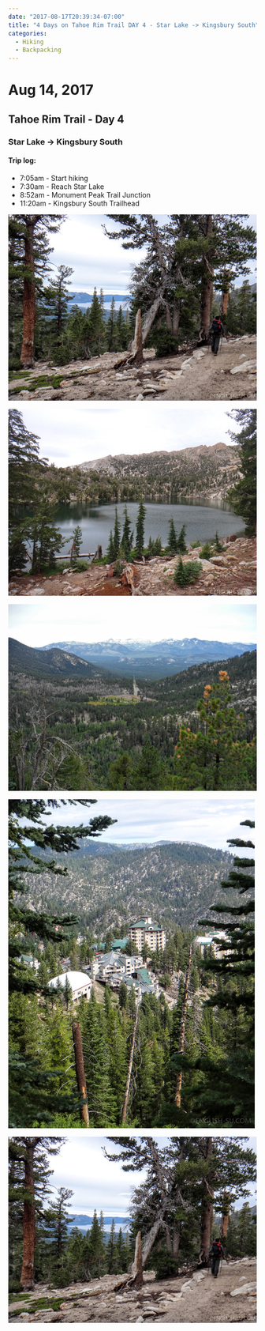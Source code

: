 ```yaml
---
date: "2017-08-17T20:39:34-07:00"
title: "4 Days on Tahoe Rim Trail DAY 4 - Star Lake -> Kingsbury South"
categories:
  - Hiking
  - Backpacking
---
```

# Aug 14, 2017
## Tahoe Rim Trail - Day 4
### Star Lake -> Kingsbury South

#### Trip log:

* 7:05am - Start hiking
* 7:30am - Reach Star Lake
* 8:52am - Monument Peak Trail Junction
* 11:20am - Kingsbury South Trailhead

![4 Days on Tahoe Rim Trail DAY 4 - Star Lake -> Kingsbury South](/img/uploads/trtday4a.jpg)

<!--more-->

![4 Days on Tahoe Rim Trail DAY 4 - Star Lake -> Kingsbury South](/img/uploads/trtday4b.jpg)

![4 Days on Tahoe Rim Trail DAY 4 - Star Lake -> Kingsbury South](/img/uploads/trtday4c.jpg)

![4 Days on Tahoe Rim Trail DAY 4 - Star Lake -> Kingsbury South](/img/uploads/trtday4e.jpg)

![4 Days on Tahoe Rim Trail DAY 4 - Star Lake -> Kingsbury South](/img/uploads/trtday4a.jpg)
